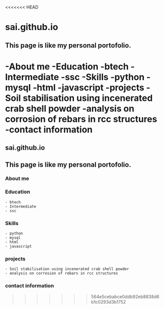<<<<<<< HEAD
# sai.github.io

## This page is like my personal portofolio.

-About me
-Education
    -btech
    -Intermediate
    -ssc
-Skills
    -python
    -mysql
    -html
    -javascript
-projects
    -Soil stabilisation using incenerated crab shell powder
    -analysis on corrosion of rebars in rcc structures
-contact information
=======
## sai.github.io
## This page is like my personal portofolio.

### About me
### Education
    - btech
    - Intermediate
    - ssc
### Skills
    - python
    - mysql
    - html
    - javascript
### projects
    - Soil stabilisation using incenerated crab shell powder
    - analysis on corrosion of rebars in rcc structures
### contact information
>>>>>>> 564e5cebabce0ddb92eb8838d6b1c0293d3b1752
